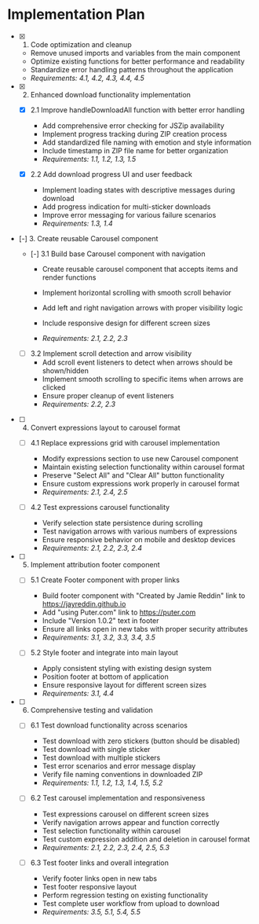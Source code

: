 # Implementation Plan

- [x] 1. Code optimization and cleanup

  - Remove unused imports and variables from the main component
  - Optimize existing functions for better performance and readability
  - Standardize error handling patterns throughout the application
  - _Requirements: 4.1, 4.2, 4.3, 4.4, 4.5_

- [x] 2. Enhanced download functionality implementation

  - [x] 2.1 Improve handleDownloadAll function with better error handling

    - Add comprehensive error checking for JSZip availability
    - Implement progress tracking during ZIP creation process
    - Add standardized file naming with emotion and style information
    - Include timestamp in ZIP file name for better organization
    - _Requirements: 1.1, 1.2, 1.3, 1.5_

  - [x] 2.2 Add download progress UI and user feedback

    - Implement loading states with descriptive messages during download
    - Add progress indication for multi-sticker downloads
    - Improve error messaging for various failure scenarios
    - _Requirements: 1.3, 1.4_

- [-] 3. Create reusable Carousel component



  - [-] 3.1 Build base Carousel component with navigation


    - Create reusable carousel component that accepts items and render functions
    - Implement horizontal scrolling with smooth scroll behavior
    - Add left and right navigation arrows with proper visibility logic
    - Include responsive design for different screen sizes

    - _Requirements: 2.1, 2.2, 2.3_

  - [ ] 3.2 Implement scroll detection and arrow visibility
    - Add scroll event listeners to detect when arrows should be shown/hidden
    - Implement smooth scrolling to specific items when arrows are clicked
    - Ensure proper cleanup of event listeners
    - _Requirements: 2.2, 2.3_

- [ ] 4. Convert expressions layout to carousel format

  - [ ] 4.1 Replace expressions grid with carousel implementation

    - Modify expressions section to use new Carousel component
    - Maintain existing selection functionality within carousel format
    - Preserve "Select All" and "Clear All" button functionality
    - Ensure custom expressions work properly in carousel format
    - _Requirements: 2.1, 2.4, 2.5_

  - [ ] 4.2 Test expressions carousel functionality
    - Verify selection state persistence during scrolling
    - Test navigation arrows with various numbers of expressions
    - Ensure responsive behavior on mobile and desktop devices
    - _Requirements: 2.1, 2.2, 2.3, 2.4_

- [ ] 5. Implement attribution footer component

  - [ ] 5.1 Create Footer component with proper links

    - Build footer component with "Created by Jamie Reddin" link to https://jayreddin.github.io
    - Add "using Puter.com" link to https://puter.com
    - Include "Version 1.0.2" text in footer
    - Ensure all links open in new tabs with proper security attributes
    - _Requirements: 3.1, 3.2, 3.3, 3.4, 3.5_

  - [ ] 5.2 Style footer and integrate into main layout
    - Apply consistent styling with existing design system
    - Position footer at bottom of application
    - Ensure responsive layout for different screen sizes
    - _Requirements: 3.1, 4.4_

- [ ] 6. Comprehensive testing and validation

  - [ ] 6.1 Test download functionality across scenarios

    - Test download with zero stickers (button should be disabled)
    - Test download with single sticker
    - Test download with multiple stickers
    - Test error scenarios and error message display
    - Verify file naming conventions in downloaded ZIP
    - _Requirements: 1.1, 1.2, 1.3, 1.4, 1.5, 5.2_

  - [ ] 6.2 Test carousel implementation and responsiveness

    - Test expressions carousel on different screen sizes
    - Verify navigation arrows appear and function correctly
    - Test selection functionality within carousel
    - Test custom expression addition and deletion in carousel format
    - _Requirements: 2.1, 2.2, 2.3, 2.4, 2.5, 5.3_

  - [ ] 6.3 Test footer links and overall integration
    - Verify footer links open in new tabs
    - Test footer responsive layout
    - Perform regression testing on existing functionality
    - Test complete user workflow from upload to download
    - _Requirements: 3.5, 5.1, 5.4, 5.5_
